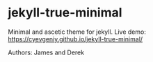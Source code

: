 # jekyll-true-minimal
Minimal and ascetic theme for jekyll.
Live demo: https://cyevgeniy.github.io/jekyll-true-minimal/

Authors: James and Derek
